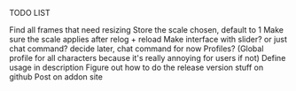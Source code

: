 TODO LIST

Find all frames that need resizing
Store the scale chosen, default to 1
Make sure the scale applies after relog + reload
Make interface with slider? or just chat command? decide later, chat command for now
Profiles? (Global profile for all characters because it's really annoying for users if not)
Define usage in description
Figure out how to do the release version stuff on github
Post on addon site